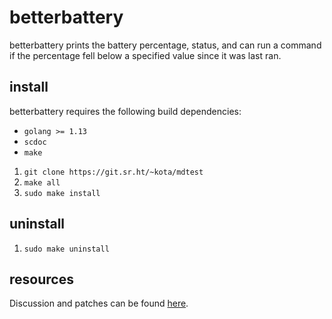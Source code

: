 # betterbattery

betterbattery prints the battery percentage, status, and can run a command if
the percentage fell below a specified value since it was last ran.

## install

betterbattery requires the following build dependencies:

- `golang >= 1.13`
- `scdoc`
- `make`

1. `git clone https://git.sr.ht/~kota/mdtest`
2. `make all`
3. `sudo make install`

## uninstall

1. `sudo make uninstall`

## resources
Discussion and patches can be found [here](https://lists.sr.ht/~kota/public-inbox).

